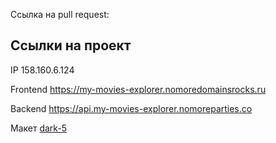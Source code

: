 Ссылка на pull request: 

## Ссылки на проект

IP 158.160.6.124

Frontend https://my-movies-explorer.nomoredomainsrocks.ru

Backend https://api.my-movies-explorer.nomoreparties.co

Макет [dark-5](https://www.figma.com/file/5hLpWONNQrWYo5KByHK7Gq/dark-5?type=design&mode=design&t=aTl7kfpv4821yaOo-0)